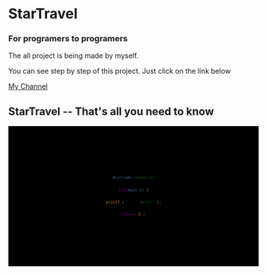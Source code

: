 
<h1>StarTravel </h1>
<h3> For programers to programers</h3>
<p>The all project is being made by myself.</p>
<p> You can see step by step of this project. Just click on the link below <br> </p> <a href='https://www.youtube.com/channel/UCGl5UhjdrFYYPryKV5OIsiQ'>My Channel<a>


## StarTravel -- That's all you need to know 
![Imagem do index](https://github.com/IvanCCO/StarTravel/blob/main/Imagens/index.png?raw=true)
  
